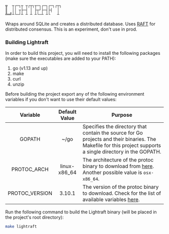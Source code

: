 ```
╦  ┬┌─┐┬ ┬┌┬┐┬─┐┌─┐┌─┐┌┬┐
║  ││ ┬├─┤ │ ├┬┘├─┤├┤  │ 
╩═╝┴└─┘┴ ┴ ┴ ┴└─┴ ┴└   ┴ 
```

Wraps around SQLite and creates a distributed database. Uses [RAFT](https://raft.github.io/) for distributed consensus. This is an experiment, don't use in prod.

### Building Lightraft

In order to build this project, you will need to install the following packages (make sure the executables are added to your PATH):

1. go (v1.13 and up)
1. make
1. curl
1. unzip

Before building the project export any of the following environment variables if you don't want to use their default values:

|    Variable    | Default Value | Purpose                                                                                                                                                      |
|:--------------:|:-------------:|--------------------------------------------------------------------------------------------------------------------------------------------------------------|
| GOPATH         | ~/go          | Specifies the directory that contain the source for Go projects and their binaries. The Makefile for this project supports a single directory in the GOPATH. |
| PROTOC_ARCH    | linux-x86_64  | The architecture of the protoc binary to download from [here](https://github.com/protocolbuffers/protobuf/releases). Another possible value is `osx-x86_64`. |
| PROTOC_VERSION | 3.10.1        | The version of the protoc binary to download. Check for the list of available variables [here](https://github.com/protocolbuffers/protobuf/releases).        |

Run the following command to build the Lightraft binary (will be placed in the project's root directory):

```sh
make lightraft
```

